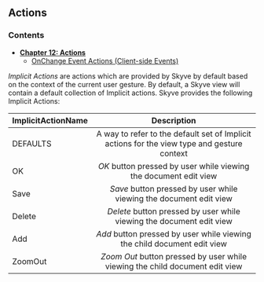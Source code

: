## Actions

### Contents

* **[Chapter 12: Actions](#actions-2)**
   * [OnChange Event Actions (Client-side Events)](#onchange-event-actions-client-side-events)
  
*Implicit Actions* are actions which are provided by Skyve by default based on the context of the current user gesture. By default, a Skyve view will contain a default collection of Implicit actions.
Skyve provides the following Implicit Actions:

| ImplicitActionName | Description |
|--------------------|:-----------:|
| DEFAULTS | A way to refer to the default set of Implicit actions for the view type and gesture context |
| OK | *OK* button pressed by user while viewing the document edit view |
| Save | *Save* button pressed by user while viewing the document edit view |
| Delete | *Delete* button pressed by user while viewing the document edit view |
| Add | *Add* button pressed by user while viewing the child document edit view |
| ZoomOut | *Zoom Out* button pressed by user while viewing the child document edit view |
